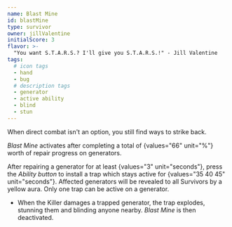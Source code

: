 ```yaml
---
name: Blast Mine
id: blastMine
type: survivor
owner: jillValentine
initialScore: 3
flavor: >-
  "You want S.T.A.R.S.? I'll give you S.T.A.R.S.!" - Jill Valentine
tags:
  # icon tags
  - hand
  - bug
  # description tags
  - generator
  - active ability
  - blind
  - stun
---
```


When direct combat isn't an option, you still find ways to strike back.

_Blast Mine_ activates after completing a total of {values="66" unit="%"} worth of repair progress on generators.

After repairing a generator for at least {values="3" unit="seconds"}, press the _Ability button_ to install a trap which stays active for {values="35 40 45" unit="seconds"}. Affected generators will be revealed to all Survivors by a yellow aura. Only one trap can be active on a generator.

- When the Killer damages a trapped generator, the trap explodes, stunning them and blinding anyone nearby. _Blast Mine_ is then deactivated.
